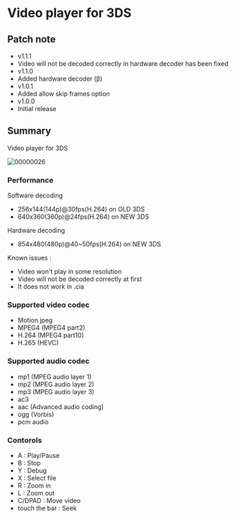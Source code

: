 # Video player for 3DS

## Patch note
* v1.1.1
* Video will not be decoded correctly in hardware decoder has been fixed
* v1.1.0
* Added hardware decoder (β)
* v1.0.1
* Added allow skip frames option
* v1.0.0
* Initial release

## Summary
Video player for 3DS

![00000026](https://user-images.githubusercontent.com/45873899/113381113-12e28500-93b9-11eb-8539-7e2f64491a58.jpg)

### Performance

Software decoding
* 256x144(144p)@30fps(H.264) on OLD 3DS
* 640x360(360p)@24fps(H.264) on NEW 3DS

Hardware decoding
* 854x480(480p)@40~50fps(H.264) on NEW 3DS

Known issues : 
* Video won't play in some resolution
* Video will not be decoded correctly at first
* It does not work in .cia

### Supported video codec
* Motion jpeg
* MPEG4 (MPEG4 part2)
* H.264 (MPEG4 part10)
* H.265 (HEVC)

### Supported audio codec
* mp1 (MPEG audio layer 1)
* mp2 (MPEG audio layer 2)
* mp3 (MPEG audio layer 3)
* ac3
* aac (Advanced audio coding)
* ogg (Vorbis)
* pcm audio

### Contorols
* A : Play/Pause
* B : Stop
* Y : Debug
* X : Select file
* R : Zoom in
* L : Zoom out
* C/DPAD : Move video
* touch the bar : Seek
